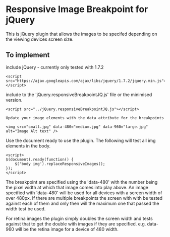 Responsive Image Breakpoint for jQuery
======================================

This is jQuery plugin that allows the images to be specifed depending on the viewing devices screen size.

To implement 
------------

include jQuery - currently only tested with 1.7.2

	<script src="https://ajax.googleapis.com/ajax/libs/jquery/1.7.2/jquery.min.js"></script>

include to the 'jQuery.responsiveBreakpointJQ.js' file or the minimised version.

	<script src="../jQuery.responsiveBreakpointJQ.js"></script>
	
	Update your image elements with the data attribute for the breakpoints

	<img src="small.jpg" data-480="medium.jpg" data-960="large.jpg" alt="Image Alt text" />

Use the document ready to use the plugin. The following will test all img elements in the body.

	<script>
	$(document).ready(function() {
		$('body img').replaceResponsiveImages();
	});
	</script>

The breakpoint are specified using the 'data-480' with the number being the pixel width at which that image comes into play above. An image specified with 'data-480' will be used for all devices with a screen width of over 480px. If there are multiple breakpoints the screen with with be tested against each of them and only then will the maximum one that passed the width test be used.

For retina images the plugin simply doubles the screen width and tests against that to get the double with images if they are specified. e.g. data-960 will be the retina image for a device of 480 width.



